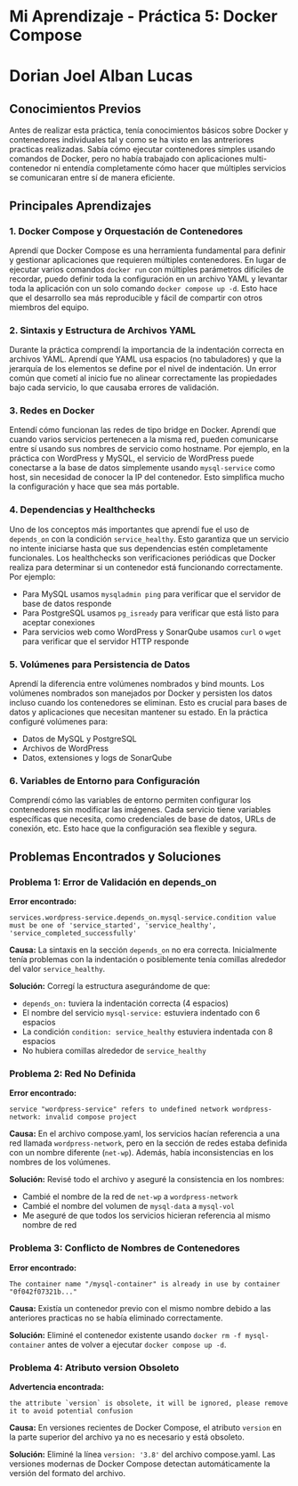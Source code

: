 # Mi Aprendizaje - Práctica 5: Docker Compose
# Dorian Joel Alban Lucas

## Conocimientos Previos
Antes de realizar esta práctica, tenía conocimientos básicos sobre Docker y contenedores individuales tal y como se ha visto en las antreriores practicas realizadas. Sabía cómo ejecutar contenedores simples usando comandos de Docker, pero no había trabajado con aplicaciones multi-contenedor ni entendía completamente cómo hacer que múltiples servicios se comunicaran entre sí de manera eficiente.

## Principales Aprendizajes

### 1. Docker Compose y Orquestación de Contenedores
Aprendí que Docker Compose es una herramienta fundamental para definir y gestionar aplicaciones que requieren múltiples contenedores. En lugar de ejecutar varios comandos `docker run` con múltiples parámetros difíciles de recordar, puedo definir toda la configuración en un archivo YAML y levantar toda la aplicación con un solo comando `docker compose up -d`. Esto hace que el desarrollo sea más reproducible y fácil de compartir con otros miembros del equipo.

### 2. Sintaxis y Estructura de Archivos YAML
Durante la práctica comprendí la importancia de la indentación correcta en archivos YAML. Aprendí que YAML usa espacios (no tabuladores) y que la jerarquía de los elementos se define por el nivel de indentación. Un error común que cometí al inicio fue no alinear correctamente las propiedades bajo cada servicio, lo que causaba errores de validación.

### 3. Redes en Docker
Entendí cómo funcionan las redes de tipo bridge en Docker. Aprendí que cuando varios servicios pertenecen a la misma red, pueden comunicarse entre sí usando sus nombres de servicio como hostname. Por ejemplo, en la práctica con WordPress y MySQL, el servicio de WordPress puede conectarse a la base de datos simplemente usando `mysql-service` como host, sin necesidad de conocer la IP del contenedor. Esto simplifica mucho la configuración y hace que sea más portable.

### 4. Dependencias y Healthchecks
Uno de los conceptos más importantes que aprendí fue el uso de `depends_on` con la condición `service_healthy`. Esto garantiza que un servicio no intente iniciarse hasta que sus dependencias estén completamente funcionales. Los healthchecks son verificaciones periódicas que Docker realiza para determinar si un contenedor está funcionando correctamente. Por ejemplo:
- Para MySQL usamos `mysqladmin ping` para verificar que el servidor de base de datos responde
- Para PostgreSQL usamos `pg_isready` para verificar que está listo para aceptar conexiones
- Para servicios web como WordPress y SonarQube usamos `curl` o `wget` para verificar que el servidor HTTP responde

### 5. Volúmenes para Persistencia de Datos
Aprendí la diferencia entre volúmenes nombrados y bind mounts. Los volúmenes nombrados son manejados por Docker y persisten los datos incluso cuando los contenedores se eliminan. Esto es crucial para bases de datos y aplicaciones que necesitan mantener su estado. En la práctica configuré volúmenes para:
- Datos de MySQL y PostgreSQL
- Archivos de WordPress
- Datos, extensiones y logs de SonarQube

### 6. Variables de Entorno para Configuración
Comprendí cómo las variables de entorno permiten configurar los contenedores sin modificar las imágenes. Cada servicio tiene variables específicas que necesita, como credenciales de base de datos, URLs de conexión, etc. Esto hace que la configuración sea flexible y segura.

## Problemas Encontrados y Soluciones

### Problema 1: Error de Validación en depends_on
**Error encontrado:**
```
services.wordpress-service.depends_on.mysql-service.condition value must be one of 'service_started', 'service_healthy', 'service_completed_successfully'
```

**Causa:** La sintaxis en la sección `depends_on` no era correcta. Inicialmente tenía problemas con la indentación o posiblemente tenía comillas alrededor del valor `service_healthy`.

**Solución:** Corregí la estructura asegurándome de que:
- `depends_on:` tuviera la indentación correcta (4 espacios)
- El nombre del servicio `mysql-service:` estuviera indentado con 6 espacios
- La condición `condition: service_healthy` estuviera indentada con 8 espacios
- No hubiera comillas alrededor de `service_healthy`

### Problema 2: Red No Definida
**Error encontrado:**
```
service "wordpress-service" refers to undefined network wordpress-network: invalid compose project
```

**Causa:** En el archivo compose.yaml, los servicios hacían referencia a una red llamada `wordpress-network`, pero en la sección de redes estaba definida con un nombre diferente (`net-wp`). Además, había inconsistencias en los nombres de los volúmenes.

**Solución:** Revisé todo el archivo y aseguré la consistencia en los nombres:
- Cambié el nombre de la red de `net-wp` a `wordpress-network`
- Cambié el nombre del volumen de `mysql-data` a `mysql-vol`
- Me aseguré de que todos los servicios hicieran referencia al mismo nombre de red

### Problema 3: Conflicto de Nombres de Contenedores
**Error encontrado:**
```
The container name "/mysql-container" is already in use by container "0f042f07321b..."
```

**Causa:** Existía un contenedor previo con el mismo nombre debido a las anteriores practicas no se había eliminado correctamente.

**Solución:** Eliminé el contenedor existente usando `docker rm -f mysql-container` antes de volver a ejecutar `docker compose up -d`.

### Problema 4: Atributo version Obsoleto
**Advertencia encontrada:**
```
the attribute `version` is obsolete, it will be ignored, please remove it to avoid potential confusion
```

**Causa:** En versiones recientes de Docker Compose, el atributo `version` en la parte superior del archivo ya no es necesario y está obsoleto.

**Solución:** Eliminé la línea `version: '3.8'` del archivo compose.yaml. Las versiones modernas de Docker Compose detectan automáticamente la versión del formato del archivo.
